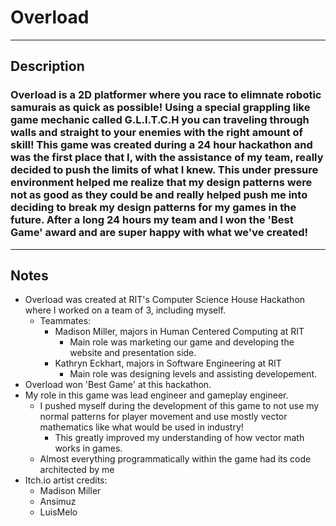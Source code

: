 # Overload
---
## Description 

### Overload is a 2D platformer where you race to elimnate robotic samurais as quick as possible!  Using a special grappling like game mechanic called G.L.I.T.C.H you can traveling through walls and straight to your enemies with the right amount of skill!  This game was created during a 24 hour hackathon and was the first place that I, with the assistance of my team, really decided to push the limits of what I knew.  This under pressure environment helped me realize that my design patterns were not as good as they could be and really helped push me into deciding to break my design patterns for my games in the future.  After a long 24 hours my team and I won the 'Best Game' award and are super happy with what we've created!
---
## Notes
- Overload was created at RIT's Computer Science House Hackathon where I worked on a team of 3, including myself.
  - Teammates:
    - Madison Miller, majors in Human Centered Computing at RIT
      - Main role was marketing our game and developing the website and presentation side.
    - Kathryn Eckhart, majors in Software Engineering at RIT
      - Main role was designing levels and assisting developement.
- Overload won 'Best Game' at this hackathon.
- My role in this game was lead engineer and gameplay engineer.
  - I pushed myself during the development of this game to not use my normal patterns for player movement and use mostly vector mathematics like what would be used in industry!
    - This greatly improved my understanding of how vector math works in games.
  - Almost everything programmatically within the game had its code architected by me
- Itch.io artist credits:
  - Madison Miller
  - Ansimuz
  - LuisMelo
